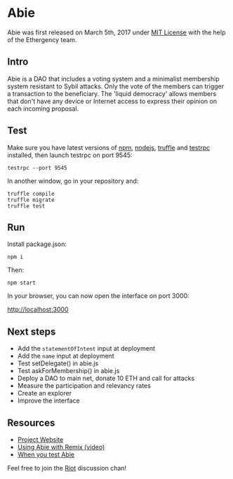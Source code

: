 # Abie

Abie was first released on March 5th, 2017 under [MIT License](https://github.com/AbieFund/abie/blob/master/LICENSE) with the help of the Ethergency team.

## Intro

Abie is a DAO that includes a voting system and a minimalist membership system resistant to Sybil attacks. Only the vote of the members can trigger a transaction to the beneficiary. The 'liquid democracy' allows members that don't have any device or Internet access to express their opinion on each incoming proposal.

## Test

Make sure you have latest versions of [npm](https://www.npmjs.com/), [nodejs](https://nodejs.org/en/), [truffle](https://github.com/trufflesuite/truffle) and [testrpc](https://www.npmjs.com/package/ethereumjs-testrpc) installed, then launch testrpc on port 9545:
```
testrpc --port 9545
```
In another window, go in your repository and:

```
truffle compile
truffle migrate
truffle test
```

## Run

Install package.json:

```
npm i
```
Then:

```
npm start
```

In your browser, you can now open the interface on port 3000:  

[http://localhost:3000](http://localhost:3000)

## Next steps

* Add the `statementOfIntent` input at deployment 
* Add the `name` input at deployment
* Test setDelegate() in abie.js 
* Test askForMembership() in abie.js 
* Deploy a DAO to main net, donate 10 ETH and call for attacks
* Measure the participation and relevancy rates
* Create an explorer
* Improve the interface

## Resources

* [Project Website](http://abie.fund/) 
* [Using Abie with Remix (video)](https://youtu.be/NCzbua9R_eE)
* [When you test Abie](https://imgur.com/a/m7fFvVi)

Feel free to join the [Riot](https://riot.im/app/#/room/#abie:matrix.org) discussion chan!
